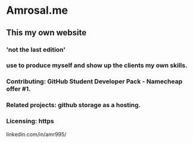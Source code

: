 # Amrosal.me
## This my own website
### 'not the last edition'
### use to produce myself and show up the clients my own skills.
### Contributing: GitHub Student Developer Pack - Namecheap offer #1.
### Related projects: github storage as a hosting.
### Licensing: https
linkedin.com/in/amr995/
